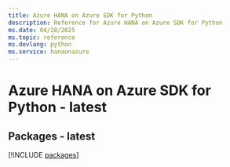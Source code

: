 ```yaml
---
title: Azure HANA on Azure SDK for Python
description: Reference for Azure HANA on Azure SDK for Python
ms.date: 04/28/2025
ms.topic: reference
ms.devlang: python
ms.service: hanaonazure
---
```

# Azure HANA on Azure SDK for Python - latest
## Packages - latest
[!INCLUDE [packages](hana-on-azure-index.md)]